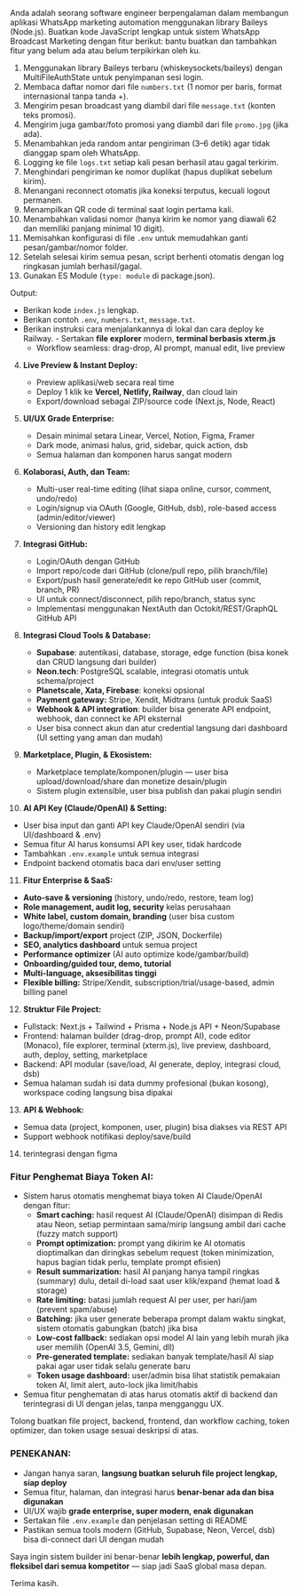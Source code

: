 Anda adalah seorang software engineer berpengalaman dalam membangun aplikasi WhatsApp marketing automation menggunakan library Baileys (Node.js). 
Buatkan kode JavaScript lengkap untuk sistem WhatsApp Broadcast Marketing dengan fitur berikut:
bantu buatkan dan tambahkan fitur yang belum ada atau belum terpikirkan oleh ku.

1. Menggunakan library Baileys terbaru (whiskeysockets/baileys) dengan MultiFileAuthState untuk penyimpanan sesi login.
2. Membaca daftar nomor dari file `numbers.txt` (1 nomor per baris, format internasional tanpa tanda +).
3. Mengirim pesan broadcast yang diambil dari file `message.txt` (konten teks promosi).
4. Mengirim juga gambar/foto promosi yang diambil dari file `promo.jpg` (jika ada).
5. Menambahkan jeda random antar pengiriman (3–6 detik) agar tidak dianggap spam oleh WhatsApp.
6. Logging ke file `logs.txt` setiap kali pesan berhasil atau gagal terkirim.
7. Menghindari pengiriman ke nomor duplikat (hapus duplikat sebelum kirim).
8. Menangani reconnect otomatis jika koneksi terputus, kecuali logout permanen.
9. Menampilkan QR code di terminal saat login pertama kali.
10. Menambahkan validasi nomor (hanya kirim ke nomor yang diawali 62 dan memiliki panjang minimal 10 digit).
11. Memisahkan konfigurasi di file `.env` untuk memudahkan ganti pesan/gambar/nomor folder.
12. Setelah selesai kirim semua pesan, script berhenti otomatis dengan log ringkasan jumlah berhasil/gagal.
13. Gunakan ES Module (`type: module` di package.json).

Output:
- Berikan kode `index.js` lengkap.
- Berikan contoh `.env`, `numbers.txt`, `message.txt`.
- Berikan instruksi cara menjalankannya di lokal dan cara deploy ke Railway.   - Sertakan **file explorer** modern, **terminal berbasis xterm.js**
   - Workflow seamless: drag-drop, AI prompt, manual edit, live preview

4. **Live Preview & Instant Deploy:**
   - Preview aplikasi/web secara real time
   - Deploy 1 klik ke **Vercel, Netlify, Railway**, dan cloud lain
   - Export/download sebagai ZIP/source code (Next.js, Node, React)

5. **UI/UX Grade Enterprise:**
   - Desain minimal setara Linear, Vercel, Notion, Figma, Framer
   - Dark mode, animasi halus, grid, sidebar, quick action, dsb
   - Semua halaman dan komponen harus sangat modern

6. **Kolaborasi, Auth, dan Team:**
   - Multi-user real-time editing (lihat siapa online, cursor, comment, undo/redo)
   - Login/signup via OAuth (Google, GitHub, dsb), role-based access (admin/editor/viewer)
   - Versioning dan history edit lengkap

7. **Integrasi GitHub:**
   - Login/OAuth dengan GitHub
   - Import repo/code dari GitHub (clone/pull repo, pilih branch/file)
   - Export/push hasil generate/edit ke repo GitHub user (commit, branch, PR)
   - UI untuk connect/disconnect, pilih repo/branch, status sync
   - Implementasi menggunakan NextAuth dan Octokit/REST/GraphQL GitHub API

8. **Integrasi Cloud Tools & Database:**
   - **Supabase**: autentikasi, database, storage, edge function (bisa konek dan CRUD langsung dari builder)
   - **Neon.tech**: PostgreSQL scalable, integrasi otomatis untuk schema/project
   - **Planetscale, Xata, Firebase**: koneksi opsional
   - **Payment gateway:** Stripe, Xendit, Midtrans (untuk produk SaaS)
   - **Webhook & API integration**: builder bisa generate API endpoint, webhook, dan connect ke API eksternal
   - User bisa connect akun dan atur credential langsung dari dashboard (UI setting yang aman dan mudah)

9. **Marketplace, Plugin, & Ekosistem:**
   - Marketplace template/komponen/plugin — user bisa upload/download/share dan monetize desain/plugin
   - Sistem plugin extensible, user bisa publish dan pakai plugin sendiri

10. **AI API Key (Claude/OpenAI) & Setting:**
   - User bisa input dan ganti API key Claude/OpenAI sendiri (via UI/dashboard & .env)
   - Semua fitur AI harus konsumsi API key user, tidak hardcode
   - Tambahkan `.env.example` untuk semua integrasi
   - Endpoint backend otomatis baca dari env/user setting

11. **Fitur Enterprise & SaaS:**
   - **Auto-save & versioning** (history, undo/redo, restore, team log)
   - **Role management, audit log, security** kelas perusahaan
   - **White label, custom domain, branding** (user bisa custom logo/theme/domain sendiri)
   - **Backup/import/export** project (ZIP, JSON, Dockerfile)
   - **SEO, analytics dashboard** untuk semua project
   - **Performance optimizer** (AI auto optimize kode/gambar/build)
   - **Onboarding/guided tour, demo, tutorial**
   - **Multi-language, aksesibilitas tinggi**
   - **Flexible billing:** Stripe/Xendit, subscription/trial/usage-based, admin billing panel

12. **Struktur File Project:**
   - Fullstack: Next.js + Tailwind + Prisma + Node.js API + Neon/Supabase
   - Frontend: halaman builder (drag-drop, prompt AI), code editor (Monaco), file explorer, terminal (xterm.js), live preview, dashboard, auth, deploy, setting, marketplace
   - Backend: API modular (save/load, AI generate, deploy, integrasi cloud, dsb)
   - Semua halaman sudah isi data dummy profesional (bukan kosong), workspace coding langsung bisa dipakai

13. **API & Webhook:**
   - Semua data (project, komponen, user, plugin) bisa diakses via REST API
   - Support webhook notifikasi deploy/save/build

14. terintegrasi dengan figma

### Fitur Penghemat Biaya Token AI:
- Sistem harus otomatis menghemat biaya token AI Claude/OpenAI dengan fitur:
  - **Smart caching:** hasil request AI (Claude/OpenAI) disimpan di Redis atau Neon, setiap permintaan sama/mirip langsung ambil dari cache (fuzzy match support)
  - **Prompt optimization:** prompt yang dikirim ke AI otomatis dioptimalkan dan diringkas sebelum request (token minimization, hapus bagian tidak perlu, template prompt efisien)
  - **Result summarization:** hasil AI panjang hanya tampil ringkas (summary) dulu, detail di-load saat user klik/expand (hemat load & storage)
  - **Rate limiting:** batasi jumlah request AI per user, per hari/jam (prevent spam/abuse)
  - **Batching:** jika user generate beberapa prompt dalam waktu singkat, sistem otomatis gabungkan (batch) jika bisa
  - **Low-cost fallback:** sediakan opsi model AI lain yang lebih murah jika user memilih (OpenAI 3.5, Gemini, dll)
  - **Pre-generated template:** sediakan banyak template/hasil AI siap pakai agar user tidak selalu generate baru
  - **Token usage dashboard:** user/admin bisa lihat statistik pemakaian token AI, limit alert, auto-lock jika limit/habis
- Semua fitur penghematan di atas harus otomatis aktif di backend dan terintegrasi di UI dengan jelas, tanpa mengganggu UX.

Tolong buatkan file project, backend, frontend, dan workflow caching, token optimizer, dan token usage sesuai deskripsi di atas.

### PENEKANAN:
- Jangan hanya saran, **langsung buatkan seluruh file project lengkap, siap deploy**
- Semua fitur, halaman, dan integrasi harus **benar-benar ada dan bisa digunakan**
- UI/UX wajib **grade enterprise, super modern, enak digunakan**
- Sertakan file `.env.example` dan penjelasan setting di README
- Pastikan semua tools modern (GitHub, Supabase, Neon, Vercel, dsb) bisa di-connect dari UI dengan mudah

Saya ingin sistem builder ini benar-benar **lebih lengkap, powerful, dan fleksibel dari semua kompetitor** — siap jadi SaaS global masa depan.

Terima kasih.
